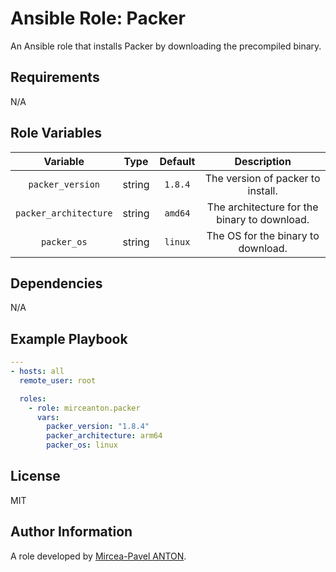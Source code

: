 Ansible Role: Packer
=======================

An Ansible role that installs Packer by downloading the precompiled binary.

Requirements
------------

N/A

Role Variables
--------------

|       Variable        |  Type  | Default |                 Description                  |
| :-------------------: | :----: | :-----: | :------------------------------------------: |
|   `packer_version`    | string | `1.8.4` |      The version of packer to install.       |
| `packer_architecture` | string | `amd64` | The architecture for the binary to download. |
|      `packer_os`      | string | `linux` |      The OS for the binary to download.      |

Dependencies
------------

N/A

Example Playbook
----------------

``` yml
---
- hosts: all
  remote_user: root

  roles:
    - role: mirceanton.packer
      vars:
        packer_version: "1.8.4"
        packer_architecture: arm64
        packer_os: linux
```

License
-------

MIT

Author Information
------------------

A role developed by [Mircea-Pavel ANTON](https://www.mirceanton.com).
